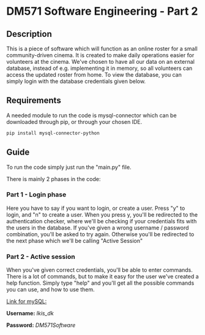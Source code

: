# DM571 Software Engineering - Part 2

## Description
This is a piece of software which will function as an online roster 
for a small community-driven cinema. It is created to make daily operations
easier for volunteers at the cinema. 
We've chosen to have all our data on an external database, instead of e.g.
implementing it in memory, so all volunteers can access the updated roster from home.
To view the database, you can simply login with the database credentials given below. 

## Requirements
A needed module to run the code is mysql-connector 
which can be downloaded through pip, or through your chosen IDE.
```bash
pip install mysql-connector-python
```
## Guide
To run the code simply just run the "main.py" file. 

There is mainly 2 phases in the code:
### Part 1 - Login phase
Here you have to say if you want to login, or create a user.
Press "y" to login, and "n" to create a user. 
When you press y, you'll be redirected to the authentication checker,
where we'll be checking if your credentials fits with the users in the database. 
If you've given a wrong username / password combination, you'll be asked to try again.
Otherwise you'll be redirected to the next phase which we'll be calling "Active Session"
### Part 2 - Active session
When you've given correct credentials, you'll be able to enter commands. 
There is a lot of commands, but to make it easy for the user we've created a help function.
Simply type "help" and you'll get all the possible commands you can use, and how to use them. 


[Link for mySQL:](https://www.unoeuro.com/en/mysql/?login)

**Username:** *lkis_dk*

**Password:** *DM571Software*
